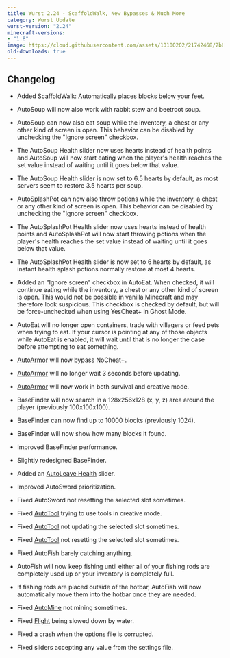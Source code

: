 ```yaml
---
title: Wurst 2.24 - ScaffoldWalk, New Bypasses & Much More
category: Wurst Update
wurst-version: "2.24"
minecraft-versions:
- "1.8"
image: https://cloud.githubusercontent.com/assets/10100202/21742468/2b62acea-d4f0-11e6-8cfb-a9d3cc620e96.jpg
old-downloads: true
---
```

## Changelog

- Added ScaffoldWalk: Automatically places blocks below your feet.

- AutoSoup will now also work with rabbit stew and beetroot soup.

- AutoSoup can now also eat soup while the inventory, a chest or any other kind of screen is open. This behavior can be disabled by unchecking the "Ignore screen" checkbox.

- The AutoSoup Health slider now uses hearts instead of health points and AutoSoup will now start eating when the player's health reaches the set value instead of waiting until it goes below that value.

- The AutoSoup Health slider is now set to 6.5 hearts by default, as most servers seem to restore 3.5 hearts per soup.

- AutoSplashPot can now also throw potions while the inventory, a chest or any other kind of screen is open. This behavior can be disabled by unchecking the "Ignore screen" checkbox.

- The AutoSplashPot Health slider now uses hearts instead of health points and AutoSplashPot will now start throwing potions when the player's health reaches the set value instead of waiting until it goes below that value.

- The AutoSplashPot Health slider is now set to 6 hearts by default, as instant health splash potions normally restore at most 4 hearts.

- Added an "Ignore screen" checkbox in AutoEat. When checked, it will continue eating while the inventory, a chest or any other kind of screen is open. This would not be possible in vanilla Minecraft and may therefore look suspicious. This checkbox is checked by default, but will be force-unchecked when using YesCheat+ in Ghost Mode.

- AutoEat will no longer open containers, trade with villagers or feed pets when trying to eat. If your cursor is pointing at any of those objects while AutoEat is enabled, it will wait until that is no longer the case before attempting to eat something.

- [AutoArmor](https://wurst.wiki/autoarmor) will now bypass NoCheat+.

- [AutoArmor](https://wurst.wiki/autoarmor) will no longer wait 3 seconds before updating.

- [AutoArmor](https://wurst.wiki/autoarmor) will now work in both survival and creative mode.

- BaseFinder will now search in a 128x256x128 (x, y, z) area around the player (previously 100x100x100).

- BaseFinder can now find up to 10000 blocks (previously 1024).

- BaseFinder will now show how many blocks it found.

- Improved BaseFinder performance.

- Slightly redesigned BaseFinder.

- Added an [AutoLeave Health](https://wurst.wiki/autoleave#health) slider.

- Improved AutoSword prioritization.

- Fixed AutoSword not resetting the selected slot sometimes.

- Fixed [AutoTool](https://wurst.wiki/autotool) trying to use tools in creative mode.

- Fixed [AutoTool](https://wurst.wiki/autotool) not updating the selected slot sometimes.

- Fixed [AutoTool](https://wurst.wiki/autotool) not resetting the selected slot sometimes.

- Fixed AutoFish barely catching anything.

- AutoFish will now keep fishing until either all of your fishing rods are completely used up or your inventory is completely full.

- If fishing rods are placed outside of the hotbar, AutoFish will now automatically move them into the hotbar once they are needed.

- Fixed [AutoMine](https://wurst.wiki/automine) not mining sometimes.

- Fixed [Flight](https://wurst.wiki/flight) being slowed down by water.

- Fixed a crash when the options file is corrupted.

- Fixed sliders accepting any value from the settings file.
